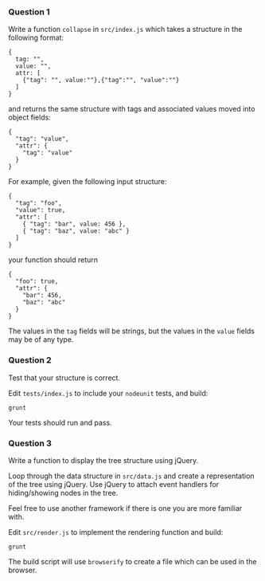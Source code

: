 ### Question 1

Write a function `collapse` in `src/index.js` which takes a structure in the following format:

```
{
  tag: "",
  value: "",
  attr: [
    {"tag": "", value:""},{"tag":"", "value":""}
  ]
}
```

and returns the same structure with tags and associated values moved into object fields:

```
{
  "tag": "value",
  "attr": {
    "tag": "value"
  }
}
```

For example, given the following input structure:

```
{
  "tag": "foo",
  "value": true,
  "attr": [
    { "tag": "bar", value: 456 },
    { "tag": "baz", value: "abc" }
  ]
}
```

your function should return

```
{
  "foo": true,
  "attr": {
    "bar": 456,
    "baz": "abc"
  }
}
```

The values in the `tag` fields will be strings, but the values in the `value` fields may be of any type.

### Question 2

Test that your structure is correct.

Edit `tests/index.js` to include your `nodeunit` tests, and build:

```
grunt
```

Your tests should run and pass.

### Question 3

Write a function to display the tree structure using jQuery.

Loop through the data structure in `src/data.js` and create a representation of the tree using jQuery. Use jQuery to attach event handlers for hiding/showing nodes in the tree.

Feel free to use another framework if there is one you are more familiar with.

Edit `src/render.js` to implement the rendering function and build:

```
grunt
```

The build script will use `browserify` to create a file which can be used in the browser.

